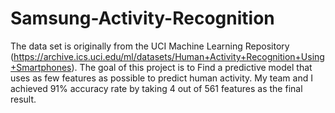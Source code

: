 # Samsung-Activity-Recognition
The data set is originally from the UCI Machine Learning Repository (https://archive.ics.uci.edu/ml/datasets/Human+Activity+Recognition+Using+Smartphones). The goal of this project is to Find a predictive model that uses as few features as possible to predict human activity. My team and I achieved 91% accuracy rate by taking 4 out of 561 features as the final result.
